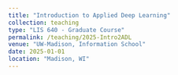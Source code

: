 ```yaml
---
title: "Introduction to Applied Deep Learning"
collection: teaching
type: "LIS 640 - Graduate Course"
permalink: /teaching/2025-Intro2ADL
venue: "UW-Madison, Information School"
date: 2025-01-01
location: "Madison, WI"
---
```




